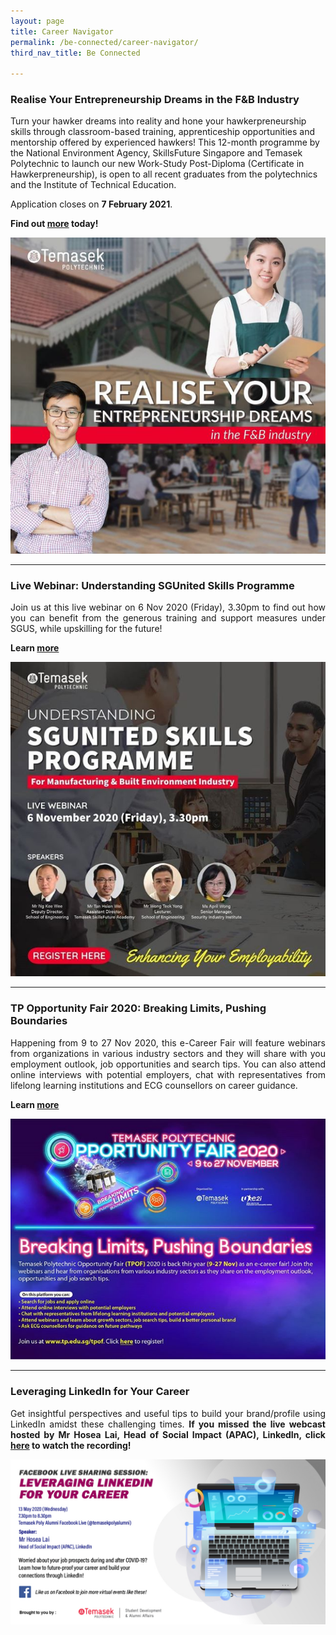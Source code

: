 ```yaml
---
layout: page
title: Career Navigator
permalink: /be-connected/career-navigator/
third_nav_title: Be Connected

---
```

### Realise Your Entrepreneurship Dreams in the F&B Industry ###
Turn your hawker dreams into reality and hone your hawkerpreneurship skills through classroom-based training, apprenticeship opportunities and mentorship offered by experienced hawkers! This 12-month programme by the National Environment Agency, SkillsFuture Singapore and Temasek Polytechnic to launch our new Work-Study Post-Diploma (Certificate in Hawkerpreneurship), is open to all recent graduates from the polytechnics and the Institute of Technical Education.

Application closes on **7 February 2021**. 

**Find out [more](https://www.instagram.com/p/CKDsKjlnCSO/) today!** 

![NEA F&B](/images/BeConnected_FNB.png)


---
### Live Webinar: Understanding SGUnited Skills Programme ### 
<div style="text-align: justify">
    <p>
Join us at this live webinar on 6 Nov 2020 (Friday), 3.30pm to find out how you can benefit from the generous training and support measures under SGUS, while upskilling for the future!
         </p>
</div>

**Learn [more](https://www.instagram.com/p/CGyf0flHqSd/)**

![Upskilling WorkforceSG](/images/BeConnected_SGUnited.jpg)

---
### TP Opportunity Fair 2020: Breaking Limits, Pushing Boundaries ### 
<div style="text-align: justify">
    <p>
Happening from 9 to 27 Nov 2020, this e-Career Fair will feature webinars from organizations in various industry sectors and they will share with you employment outlook, job opportunities and search tips. You can also attend online interviews with potential employers, chat with representatives from lifelong learning institutions and ECG counsellors on career guidance. 
         </p>
</div>

**Learn [more](https://www.tpof.findsgjobs.com/?utm_source=tpweb&utm_medium=banner&utm_campaign=tpof2020)**

![TP OF2020](/images/BeConnected_TPOF.PNG)

---
### Leveraging LinkedIn for Your Career ###
<div style="text-align: justify">
    <p>
Get insightful perspectives and useful tips to build your brand/profile using LinkedIn amidst these challenging times. <strong>If you missed the live webcast hosted by Mr Hosea Lai, Head of Social Impact (APAC), LinkedIn, click <a href="https://www.facebook.com/watch/live/?v=660591798116873&ref=external/">here</a> to watch the recording!</strong>
        </p>
</div>


![Leveraging LinkedIn](/images/BeConnected_LinkedIn.jpg)
